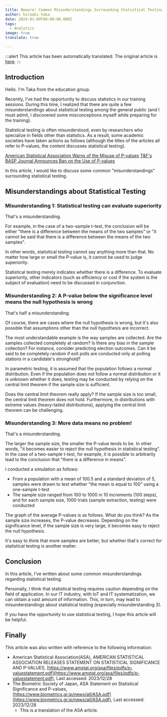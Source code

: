 ```yaml
---
title: Beware! Common Misunderstandings Surrounding Statistical Testing
author: hiroaki-taka
date: 2024-01-09T00:00:00.000Z
tags:
  - Analytics
image: true
translate: true

---
```


:::alert
This article has been automatically translated.
The original article is [here](https://developer.mamezou-tech.com/blogs/2024/01/09/Misconceptions_statistical_tests/).
:::



## Introduction

Hello. I'm Taka from the education group.

Recently, I've had the opportunity to discuss statistics in our training sessions. During this time, I realized that there are quite a few misunderstandings about statistical testing among the general public (and I must admit, I discovered some misconceptions myself while preparing for the training).

Statistical testing is often misunderstood, even by researchers who specialize in fields other than statistics. As a result, some academic societies have taken actions as follows (although the titles of the articles all refer to P-values, the content discusses statistical testing).

[American Statistical Association Warns of the Misuse of P-values](https://www.natureasia.com/ja-jp/ndigest/v13/n6/p%E5%80%A4%E3%81%AE%E8%AA%A4%E7%94%A8%E3%81%AE%E8%94%93%E5%BB%B6%E3%81%AB%E7%B1%B3%E5%9B%BD%E7%B5%B1%E8%A8%88%E5%AD%A6%E4%BC%9A%E3%81%8C%E8%AD%A6%E5%91%8A/75248)
[T&F's BASP Journal Announces Ban on the Use of P-values](https://www.editage.jp/insights/a-taylor-francis-journal-announces-ban-on-p-values)

In this article, I would like to discuss some common "misunderstandings" surrounding statistical testing.

## Misunderstandings about Statistical Testing

### Misunderstanding 1: Statistical testing can evaluate superiority
That's a misunderstanding.

For example, in the case of a two-sample t-test, the conclusion will be either "there is a difference between the means of the two samples" or "it cannot be said that there is a difference between the means of the two samples".

In other words, statistical testing cannot say anything more than that. No matter how large or small the P-value is, it cannot be used to judge superiority.

Statistical testing merely indicates whether there is a difference. To evaluate superiority, other indicators (such as efficiency or cost if the system is the subject of evaluation) need to be discussed in conjunction.

### Misunderstanding 2: A P-value below the significance level means the null hypothesis is wrong
That's half a misunderstanding.

Of course, there are cases where the null hypothesis is wrong, but it's also possible that assumptions other than the null hypothesis are incorrect.

The most understandable example is the way samples are collected. Are the samples collected completely at random? Is there any bias in the sample collection? For instance, consider predicting election outcomes. Can it be said to be completely random if exit polls are conducted only at polling stations in a candidate's stronghold?

In parametric testing, it is assumed that the population follows a normal distribution. Even if the population does not follow a normal distribution or it is unknown whether it does, testing may be conducted by relying on the central limit theorem if the sample size is sufficient.

Does the central limit theorem really apply? If the sample size is too small, the central limit theorem does not hold. Furthermore, in distributions with extreme values (heavy-tailed distributions), applying the central limit theorem can be challenging.

### Misunderstanding 3: More data means no problem!
That's a misunderstanding.

The larger the sample size, the smaller the P-value tends to be. In other words, "it becomes easier to reject the null hypothesis in statistical testing". In the case of a two-sample t-test, for example, it is possible to arbitrarily lead to the conclusion that "there is a difference in means".

I conducted a simulation as follows:
- From a population with a mean of 100.5 and a standard deviation of 5, samples were drawn to test whether "the mean is equal to 100" using a one-sample t-test
- The sample size ranged from 100 to 1000 in 10 increments (100 steps), and for each sample size, 1000 trials (sample extraction, testing) were conducted

The graph of the average P-values is as follows. What do you think? As the sample size increases, the P-value decreases. Depending on the significance level, if the sample size is very large, it becomes easy to reject the null hypothesis.

It's easy to think that more samples are better, but whether that's correct for statistical testing is another matter.

## Conclusion

In this article, I've written about some common misunderstandings regarding statistical testing.

Personally, I think that statistical testing requires caution depending on the field of application. In our IT industry, with IoT and IT systematization, we can obtain a vast amount of information. This, in turn, may lead to misunderstandings about statistical testing (especially misunderstanding 3).

If you have the opportunity to use statistical testing, I hope this article will be helpful.

## Finally

This article was also written with reference to the following information:

- American Statistical Association(ASA), AMERICAN STATISTICAL ASSOCIATION RELEASES STATEMENT ON STATISTICAL SIGNIFICANCE AND P-VALUES, [https://www.amstat.org/asa/files/pdfs/p-valuestatement.pdf](https://www.amstat.org/asa/files/pdfs/p-valuestatement.pdf), Last accessed: 2023/12/28
- The Biometric Society of Japan, ASA Statement on Statistical Significance and P-values, [https://www.biometrics.gr.jp/news/all/ASA.pdf](https://www.biometrics.gr.jp/news/all/ASA.pdf), Last accessed: 2023/12/28
  - This is a translation of the ASA article.
